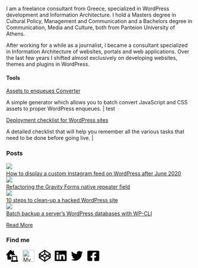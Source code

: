 I am a freelance consultant from Greece, specialized in WordPress development and Information Architecture. I hold a Masters degree in Cultural Policy, Management and Communication and a Bachelors degree in Communication, Media and Culture, both from Panteion University of Athens.

After working for a while as a journalist, I became a consultant specialized in Information Architecture of websites, portals and web applications. Over the last few years I shifted almost exclusively on developing websites, themes and plugins in WordPress.

#### Tools
[Assets to enqueues Converter](https://www.gsarigiannidis.gr/convert-html-assets-wordpress-enqueues/) 

A simple generator which allows you to batch convert JavaScript and CSS assets to proper WordPress enqueues. | test

[Deployment checklist for WordPress sites](https://www.gsarigiannidis.gr/deployment-checklist-for-wordpress-sites/) 

A detailed checklist that will help you remember all the various tasks that need to be done before going live. | 

### Posts
<div style="display:flex;flex-flow:wrap;"><a href="https://www.gsarigiannidis.gr/instagram-feed-api-after-june-2020/"><img height="150" src="https://www.gsarigiannidis.gr/wp-content/uploads/2020/06/person-holding-midnight-black-samsung-galaxy-s8-turn-on-near-1092671-370x230.jpg"><br> How to display a custom Instagram feed on WordPress after June 2020</a><a href="https://www.gsarigiannidis.gr/gravity-forms-native-repeater/"><img height="150" src="https://www.gsarigiannidis.gr/wp-content/uploads/2018/12/gravity-forms-370x230.jpg"><br> Refactoring the Gravity Forms native repeater field</a><a href="https://www.gsarigiannidis.gr/10-steps-to-clean-up-a-hacked-wordpress-site/"><img height="150" src="https://www.gsarigiannidis.gr/wp-content/uploads/2018/09/computer-desk-doctor-48604.jpg"><br> 10 steps to clean-up a hacked WordPress site</a><a href="https://www.gsarigiannidis.gr/wp-cli-batch-backup-wordpress-databases/"><img height="150" src="https://www.gsarigiannidis.gr/wp-content/uploads/2018/09/ai-codes-coding-97077.jpg"><br> Batch backup a server’s WordPress databases with WP-CLI</a></div>

<a href="https://www.gsarigiannidis.gr/blog/">Read More</a>



### Find me
[<img width="32" title="My Website" height="32" src="https://raw.githubusercontent.com/gsarig/gsarig/master/images/website.svg">](https://www.gsarigiannidis.gr/) &nbsp;
[<img width="32" height="32" title="My WordPress.org profile" src="https://raw.githubusercontent.com/gsarig /gsarig/master/images/wordpress.svg">](https://profiles.wordpress.org/gsarig) &nbsp;
[<img width="32" height="32" title="Codepen" src="https://raw.githubusercontent.com/gsarig/gsarig/master/images/codepen.svg">](https://codepen.io/gsarig/#) &nbsp;
[<img width="32" height="32" title="LinkedIn" src="https://raw.githubusercontent.com/gsarig/gsarig/master/images/linkedin.svg">](https://www.linkedin.com/in/gsarigiannidis/) &nbsp;
[<img width="32" height="32" title="Twitter" src="https://raw.githubusercontent.com/gsarig/gsarig/master/images/twitter.svg">](https://twitter.com/gsarig) &nbsp;
[<img width="32" height="32" title="Facebook" src="https://raw.githubusercontent.com/gsarig/gsarig/master/images/facebook.svg">](https://www.facebook.com/sarigiannidis)